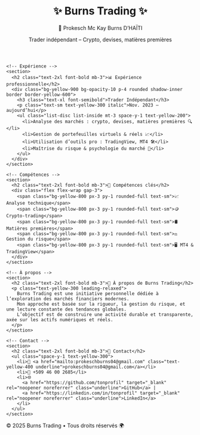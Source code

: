 <!DOCTYPE html>
<html lang="fr">
<head>
  <meta charset="UTF-8">
  <meta name="viewport" content="width=device-width, initial-scale=1.0">
  <title>Burns Trading – Prokesch Mc Kay Burns D'HAÏTI</title>
  <script src="https://cdn.tailwindcss.com"></script>
</head>
<body class="bg-black text-yellow-400 font-sans">

  <!-- En-tête -->
  <header class="p-6 border-b border-yellow-600">
    <div class="max-w-4xl mx-auto text-center space-y-2">
      <h1 class="text-4xl font-extrabold uppercase text-yellow-500">✨ Burns Trading ✨</h1>
      <p class="text-2xl font-semibold">👤 Prokesch Mc Kay Burns D’HAÏTI</p>
      <p class="text-yellow-300 text-sm">Trader indépendant – Crypto, devises, matières premières</p>
    </div>
  </header>

  <!-- Contenu principal -->
  <main class="max-w-4xl mx-auto p-6 space-y-12">

    <!-- Expérience -->
    <section>
      <h2 class="text-2xl font-bold mb-3">📊 Expérience professionnelle</h2>
      <div class="bg-yellow-900 bg-opacity-10 p-4 rounded shadow-inner border border-yellow-600">
        <h3 class="text-xl font-semibold">Trader Indépendant</h3>
        <p class="text-sm text-yellow-300 italic">Nov. 2023 – aujourd’hui</p>
        <ul class="list-disc list-inside mt-3 space-y-1 text-yellow-200">
          <li>Analyse des marchés : crypto, devises, matières premières 🔍</li>
          <li>Gestion de portefeuilles virtuels & réels 📈</li>
          <li>Utilisation d’outils pro : TradingView, MT4 🛠️</li>
          <li>Maîtrise du risque & psychologie du marché 🧠</li>
        </ul>
      </div>
    </section>

    <!-- Compétences -->
    <section>
      <h2 class="text-2xl font-bold mb-3">🎯 Compétences clés</h2>
      <div class="flex flex-wrap gap-3">
        <span class="bg-yellow-800 px-3 py-1 rounded-full text-sm">📈 Analyse technique</span>
        <span class="bg-yellow-800 px-3 py-1 rounded-full text-sm">🪙 Crypto-trading</span>
        <span class="bg-yellow-800 px-3 py-1 rounded-full text-sm">🛢️ Matières premières</span>
        <span class="bg-yellow-800 px-3 py-1 rounded-full text-sm">⚖️ Gestion du risque</span>
        <span class="bg-yellow-800 px-3 py-1 rounded-full text-sm">🖥️ MT4 & TradingView</span>
      </div>
    </section>

    <!-- À propos -->
    <section>
      <h2 class="text-2xl font-bold mb-3">🌟 À propos de Burns Trading</h2>
      <p class="text-yellow-300 leading-relaxed">
        Burns Trading est une initiative personnelle dédiée à l’exploration des marchés financiers modernes. 
        Mon approche est basée sur la rigueur, la gestion du risque, et une lecture constante des tendances globales.
        L’objectif est de construire une activité durable et transparente, axée sur les actifs numériques et réels.
      </p>
    </section>

    <!-- Contact -->
    <section>
      <h2 class="text-2xl font-bold mb-3">📩 Contact</h2>
      <ul class="space-y-1 text-yellow-300">
        <li>📧 <a href="mailto:prokeschburns04@gmail.com" class="text-yellow-400 underline">prokeschburns04@gmail.com</a></li>
        <li>📱 +509 46 00 2685</li>
        <li>🌐 
          <a href="https://github.com/tonprofil" target="_blank" rel="noopener noreferrer" class="underline">GitHub</a> | 
          <a href="https://linkedin.com/in/tonprofil" target="_blank" rel="noopener noreferrer" class="underline">LinkedIn</a>
        </li>
      </ul>
    </section>

  </main>

  <!-- Pied de page -->
  <footer class="text-center text-yellow-500 text-sm py-6 border-t border-yellow-700 mt-12">
    © 2025 Burns Trading • Tous droits réservés 🌍
  </footer>

</body>
</html>
